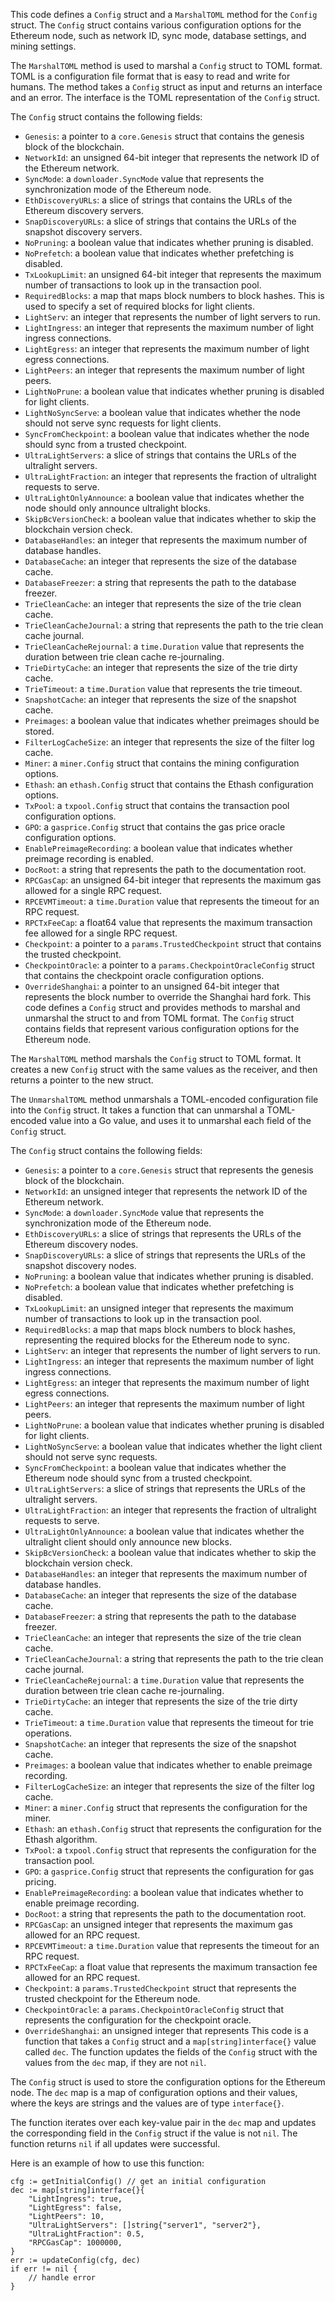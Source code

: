 This code defines a `Config` struct and a `MarshalTOML` method for the `Config` struct. The `Config` struct contains various configuration options for the Ethereum node, such as network ID, sync mode, database settings, and mining settings.

The `MarshalTOML` method is used to marshal a `Config` struct to TOML format. TOML is a configuration file format that is easy to read and write for humans. The method takes a `Config` struct as input and returns an interface and an error. The interface is the TOML representation of the `Config` struct.

The `Config` struct contains the following fields:

- `Genesis`: a pointer to a `core.Genesis` struct that contains the genesis block of the blockchain.
- `NetworkId`: an unsigned 64-bit integer that represents the network ID of the Ethereum network.
- `SyncMode`: a `downloader.SyncMode` value that represents the synchronization mode of the Ethereum node.
- `EthDiscoveryURLs`: a slice of strings that contains the URLs of the Ethereum discovery servers.
- `SnapDiscoveryURLs`: a slice of strings that contains the URLs of the snapshot discovery servers.
- `NoPruning`: a boolean value that indicates whether pruning is disabled.
- `NoPrefetch`: a boolean value that indicates whether prefetching is disabled.
- `TxLookupLimit`: an unsigned 64-bit integer that represents the maximum number of transactions to look up in the transaction pool.
- `RequiredBlocks`: a map that maps block numbers to block hashes. This is used to specify a set of required blocks for light clients.
- `LightServ`: an integer that represents the number of light servers to run.
- `LightIngress`: an integer that represents the maximum number of light ingress connections.
- `LightEgress`: an integer that represents the maximum number of light egress connections.
- `LightPeers`: an integer that represents the maximum number of light peers.
- `LightNoPrune`: a boolean value that indicates whether pruning is disabled for light clients.
- `LightNoSyncServe`: a boolean value that indicates whether the node should not serve sync requests for light clients.
- `SyncFromCheckpoint`: a boolean value that indicates whether the node should sync from a trusted checkpoint.
- `UltraLightServers`: a slice of strings that contains the URLs of the ultralight servers.
- `UltraLightFraction`: an integer that represents the fraction of ultralight requests to serve.
- `UltraLightOnlyAnnounce`: a boolean value that indicates whether the node should only announce ultralight blocks.
- `SkipBcVersionCheck`: a boolean value that indicates whether to skip the blockchain version check.
- `DatabaseHandles`: an integer that represents the maximum number of database handles.
- `DatabaseCache`: an integer that represents the size of the database cache.
- `DatabaseFreezer`: a string that represents the path to the database freezer.
- `TrieCleanCache`: an integer that represents the size of the trie clean cache.
- `TrieCleanCacheJournal`: a string that represents the path to the trie clean cache journal.
- `TrieCleanCacheRejournal`: a `time.Duration` value that represents the duration between trie clean cache re-journaling.
- `TrieDirtyCache`: an integer that represents the size of the trie dirty cache.
- `TrieTimeout`: a `time.Duration` value that represents the trie timeout.
- `SnapshotCache`: an integer that represents the size of the snapshot cache.
- `Preimages`: a boolean value that indicates whether preimages should be stored.
- `FilterLogCacheSize`: an integer that represents the size of the filter log cache.
- `Miner`: a `miner.Config` struct that contains the mining configuration options.
- `Ethash`: an `ethash.Config` struct that contains the Ethash configuration options.
- `TxPool`: a `txpool.Config` struct that contains the transaction pool configuration options.
- `GPO`: a `gasprice.Config` struct that contains the gas price oracle configuration options.
- `EnablePreimageRecording`: a boolean value that indicates whether preimage recording is enabled.
- `DocRoot`: a string that represents the path to the documentation root.
- `RPCGasCap`: an unsigned 64-bit integer that represents the maximum gas allowed for a single RPC request.
- `RPCEVMTimeout`: a `time.Duration` value that represents the timeout for an RPC request.
- `RPCTxFeeCap`: a float64 value that represents the maximum transaction fee allowed for a single RPC request.
- `Checkpoint`: a pointer to a `params.TrustedCheckpoint` struct that contains the trusted checkpoint.
- `CheckpointOracle`: a pointer to a `params.CheckpointOracleConfig` struct that contains the checkpoint oracle configuration options.
- `OverrideShanghai`: a pointer to an unsigned 64-bit integer that represents the block number to override the Shanghai hard fork. This code defines a `Config` struct and provides methods to marshal and unmarshal the struct to and from TOML format. The `Config` struct contains fields that represent various configuration options for the Ethereum node.

The `MarshalTOML` method marshals the `Config` struct to TOML format. It creates a new `Config` struct with the same values as the receiver, and then returns a pointer to the new struct.

The `UnmarshalTOML` method unmarshals a TOML-encoded configuration file into the `Config` struct. It takes a function that can unmarshal a TOML-encoded value into a Go value, and uses it to unmarshal each field of the `Config` struct.

The `Config` struct contains the following fields:

- `Genesis`: a pointer to a `core.Genesis` struct that represents the genesis block of the blockchain.
- `NetworkId`: an unsigned integer that represents the network ID of the Ethereum network.
- `SyncMode`: a `downloader.SyncMode` value that represents the synchronization mode of the Ethereum node.
- `EthDiscoveryURLs`: a slice of strings that represents the URLs of the Ethereum discovery nodes.
- `SnapDiscoveryURLs`: a slice of strings that represents the URLs of the snapshot discovery nodes.
- `NoPruning`: a boolean value that indicates whether pruning is disabled.
- `NoPrefetch`: a boolean value that indicates whether prefetching is disabled.
- `TxLookupLimit`: an unsigned integer that represents the maximum number of transactions to look up in the transaction pool.
- `RequiredBlocks`: a map that maps block numbers to block hashes, representing the required blocks for the Ethereum node to sync.
- `LightServ`: an integer that represents the number of light servers to run.
- `LightIngress`: an integer that represents the maximum number of light ingress connections.
- `LightEgress`: an integer that represents the maximum number of light egress connections.
- `LightPeers`: an integer that represents the maximum number of light peers.
- `LightNoPrune`: a boolean value that indicates whether pruning is disabled for light clients.
- `LightNoSyncServe`: a boolean value that indicates whether the light client should not serve sync requests.
- `SyncFromCheckpoint`: a boolean value that indicates whether the Ethereum node should sync from a trusted checkpoint.
- `UltraLightServers`: a slice of strings that represents the URLs of the ultralight servers.
- `UltraLightFraction`: an integer that represents the fraction of ultralight requests to serve.
- `UltraLightOnlyAnnounce`: a boolean value that indicates whether the ultralight client should only announce new blocks.
- `SkipBcVersionCheck`: a boolean value that indicates whether to skip the blockchain version check.
- `DatabaseHandles`: an integer that represents the maximum number of database handles.
- `DatabaseCache`: an integer that represents the size of the database cache.
- `DatabaseFreezer`: a string that represents the path to the database freezer.
- `TrieCleanCache`: an integer that represents the size of the trie clean cache.
- `TrieCleanCacheJournal`: a string that represents the path to the trie clean cache journal.
- `TrieCleanCacheRejournal`: a `time.Duration` value that represents the duration between trie clean cache re-journaling.
- `TrieDirtyCache`: an integer that represents the size of the trie dirty cache.
- `TrieTimeout`: a `time.Duration` value that represents the timeout for trie operations.
- `SnapshotCache`: an integer that represents the size of the snapshot cache.
- `Preimages`: a boolean value that indicates whether to enable preimage recording.
- `FilterLogCacheSize`: an integer that represents the size of the filter log cache.
- `Miner`: a `miner.Config` struct that represents the configuration for the miner.
- `Ethash`: an `ethash.Config` struct that represents the configuration for the Ethash algorithm.
- `TxPool`: a `txpool.Config` struct that represents the configuration for the transaction pool.
- `GPO`: a `gasprice.Config` struct that represents the configuration for gas pricing.
- `EnablePreimageRecording`: a boolean value that indicates whether to enable preimage recording.
- `DocRoot`: a string that represents the path to the documentation root.
- `RPCGasCap`: an unsigned integer that represents the maximum gas allowed for an RPC request.
- `RPCEVMTimeout`: a `time.Duration` value that represents the timeout for an RPC request.
- `RPCTxFeeCap`: a float value that represents the maximum transaction fee allowed for an RPC request.
- `Checkpoint`: a `params.TrustedCheckpoint` struct that represents the trusted checkpoint for the Ethereum node.
- `CheckpointOracle`: a `params.CheckpointOracleConfig` struct that represents the configuration for the checkpoint oracle.
- `OverrideShanghai`: an unsigned integer that represents This code is a function that takes a `Config` struct and a `map[string]interface{}` value called `dec`. The function updates the fields of the `Config` struct with the values from the `dec` map, if they are not `nil`.

The `Config` struct is used to store the configuration options for the Ethereum node. The `dec` map is a map of configuration options and their values, where the keys are strings and the values are of type `interface{}`.

The function iterates over each key-value pair in the `dec` map and updates the corresponding field in the `Config` struct if the value is not `nil`. The function returns `nil` if all updates were successful.

Here is an example of how to use this function:

```
cfg := getInitialConfig() // get an initial configuration
dec := map[string]interface{}{
    "LightIngress": true,
    "LightEgress": false,
    "LightPeers": 10,
    "UltraLightServers": []string{"server1", "server2"},
    "UltraLightFraction": 0.5,
    "RPCGasCap": 1000000,
}
err := updateConfig(cfg, dec)
if err != nil {
    // handle error
}
```